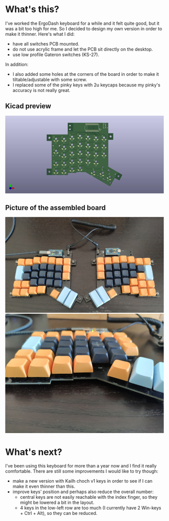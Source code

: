 # What's this?

I've worked the ErgoDash keyboard for a while and it felt quite good, but it was a bit too
high for me. So I decided to design my own version in order to make it thinner.
Here's what I did:

- have all switches PCB mounted.
- do not use acrylic frame and let the PCB sit directly on the desktop.
- use low profile Gateron switches (KS-27).

In addition:

- I also added some holes at the corners of the board in order to make it
tiltable/adjustable with some screw.
- I replaced some of the pinky keys with 2u keycaps because my pinky's accuracy
is not really great.

## Kicad preview

![](images/ergodash-low.jpg)

## Picture of the assembled board

![](images/top-view.jpg)
![](images/side-view.jpg)

# What's next?

I've been using this keyboard for more than a year now and I find it really
comfortable. There are still some improvements I would like to try though:

- make a new version with Kailh choch v1 keys in order to see if I can make
it even thinner than this.
- improve keys' position and perhaps also reduce the overall number:
    - central keys are not easily reachable with the index finger, so they
      might be lowered a bit in the layout.
    - 4 keys in the low-left row are too much (I currently have 2 Win-keys +
      Ctrl + Alt), so they can be reduced.
